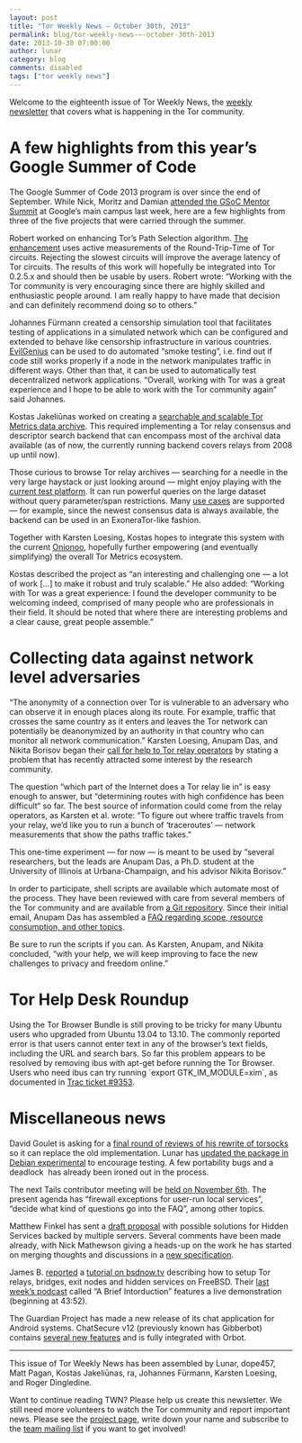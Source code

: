 ```yaml
---
layout: post
title: "Tor Weekly News — October 30th, 2013"
permalink: blog/tor-weekly-news-—-october-30th-2013
date: 2013-10-30 07:00:00
author: lunar
category: blog
comments: disabled
tags: ["tor weekly news"]
---
```


Welcome to the eighteenth issue of Tor Weekly News, the [weekly newsletter](https://lists.torproject.org/cgi-bin/mailman/listinfo/tor-news) that covers what is happening in the Tor community.

A few highlights from this year’s Google Summer of Code
=======================================================

The Google Summer of Code 2013 program is over since the end of September. While Nick, Moritz and Damian [attended the GSoC Mentor Summit](https://lists.torproject.org/pipermail/tor-reports/2013-October/000367.html) at Google’s main campus last week, here are a few highlights from three of the five projects that were carried through the summer.

Robert worked on enhancing Tor’s Path Selection algorithm. [The enhancement](https://bitbucket.org/ra_/tor-rtt) uses active measurements of the Round-Trip-Time of Tor circuits. Rejecting the slowest circuits will improve the average latency of Tor circuits. The results of this work will hopefully be integrated into Tor 0.2.5.x and should then be usable by users. Robert wrote: “Working with the Tor community is very encouraging since there are highly skilled and enthusiastic people around. I am really happy to have made that decision and can definitely recommend doing so to others.”

Johannes Fürmann created a censorship simulation tool that facilitates testing of applications in a simulated network which can be configured and extended to behave like censorship infrastructure in various countries. [EvilGenius](https://github.com/TheTorProject/EvilGenius) can be used to do automated “smoke testing”, i.e. find out if code still works properly if a node in the network manipulates traffic in different ways. Other than that, it can be used to automatically test decentralized network applications. “Overall, working with Tor was a great experience and I hope to be able to work with the Tor community again” said Johannes.

Kostas Jakeliūnas worked on creating a [searchable and scalable Tor Metrics data archive](http://github.com/wfn/torsearch). This required implementing a Tor relay consensus and descriptor search backend that can encompass most of the archival data available (as of now, the currently running backend covers relays from 2008 up until now).

Those curious to browse Tor relay archives — searching for a needle in the very large haystack or just looking around — might enjoy playing with the [current test platform](http://ts.mkj.lt:5555/). It can run powerful queries on the large dataset without query parameter/span restrictions. Many [use cases](https://github.com/wfn/torsearch/blob/master/docs/use_cases_examples.md) are supported — for example, since the newest consensus data is always available, the backend can be used in an ExoneraTor-like fashion.

Together with Karsten Loesing, Kostas hopes to integrate this system with the current [Onionoo](https://www.torproject.org/projects/onionoo.html), hopefully further empowering (and eventually simplifying) the overall Tor Metrics ecosystem.

Kostas described the project as “an interesting and challenging one — a lot of work […] to make it robust and truly scalable.” He also added: “Working with Tor was a great experience: I found the developer community to be welcoming indeed, comprised of many people who are professionals in their field. It should be noted that where there are interesting problems and a clear cause, great people assemble.”

Collecting data against network level adversaries
=================================================

“The anonymity of a connection over Tor is vulnerable to an adversary who can observe it in enough places along its route. For example, traffic that crosses the same country as it enters and leaves the Tor network can potentially be deanonymized by an authority in that country who can monitor all network communication.” Karsten Loesing, Anupam Das, and Nikita Borisov began their [call for help to Tor relay operators](https://lists.torproject.org/pipermail/tor-relays/2013-October/003113.html) by stating a problem that has recently attracted some interest by the research community.

The question “which part of the Internet does a Tor relay lie in” is easy enough to answer, but “determining routes with high confidence has been difficult“ so far. The best source of information could come from the relay operators, as Karsten et al. wrote: “To figure out where traffic travels from your relay, we’d like you to run a bunch of ‘traceroutes’ — network measurements that show the paths traffic takes.”

This one-time experiment — for now — is meant to be used by “several researchers, but the leads are Anupam Das, a Ph.D. student at the University of Illinois at Urbana-Champaign, and his advisor Nikita Borisov.”

In order to participate, shell scripts are available which automate most of the process. They have been reviewed with care from several members of the Tor community and are available from [a Git repository](https://bitbucket.org/anupam_das/traceroute-from-tor-relays). Since their initial email, Anupam Das has assembled a [FAQ regarding scope, resource consumption, and other topics](http://web.engr.illinois.edu/~das17/tor-traceroute_v1.html#faq).

Be sure to run the scripts if you can. As Karsten, Anupam, and Nikita concluded, “with your help, we will keep improving to face the new challenges to privacy and freedom online.”

Tor Help Desk Roundup
=====================

Using the Tor Browser Bundle is still proving to be tricky for many Ubuntu users who upgraded from Ubuntu 13.04 to 13.10. The commonly reported error is that users cannot enter text in any of the browser’s text fields, including the URL and search bars. So far this problem appears to be resolved by removing ibus with apt-get before running the Tor Browser. Users who need ibus can try running \`export GTK\_IM\_MODULE=xim\`, as documented in [Trac ticket \#9353](https://bugs.torproject.org/9353).

Miscellaneous news
==================

David Goulet is asking for a [final round of reviews of his rewrite of torsocks](https://trac.torproject.org/projects/tor/ticket/10007) so it can replace the old implementation. Lunar has [updated the package in Debian experimental](https://lists.torproject.org/pipermail/tor-talk/2013-October/030730.html) to encourage testing. A few portability bugs and a deadlock [](https://github.com/dgoulet/torsocks/commit/e55eae3d3) has already been ironed out in the process.

The next Tails contributor meeting will be [held on November 6th](https://mailman.boum.org/pipermail/tails-dev/2013-October/003956.html). The present agenda has “firewall exceptions for user-run local services”, “decide what kind of questions go into the FAQ”, among other topics.

Matthew Finkel has sent a [draft proposal](https://lists.torproject.org/pipermail/tor-dev/2013-October/005674.html) with possible solutions for Hidden Services backed by multiple servers. Several comments have been made already, with Nick Mathewson giving a heads-up on the work he has started on merging thoughts and discussions in a [new specification](https://gitweb.torproject.org/user/nickm/torspec.git/blob/refs/heads/rendspec-ng:/rend-spec-ng.txt).

James B. [reported](https://lists.torproject.org/pipermail/tor-talk/2013-October/030800.html) a [tutorial on bsdnow.tv](http://www.bsdnow.tv/tutorials/tor) describing how to setup Tor relays, bridges, exit nodes and hidden services on FreeBSD. Their [last week’s podcast](http://www.bsdnow.tv/episodes/2013_10_23-a_brief_intorduction) called “A Brief Intorduction” features a live demonstration (beginning at 43:52).

The Guardian Project has made a new release of its chat application for Android systems. ChatSecure v12 (previously known has Gibberbot) contains [several new features](https://guardianproject.info/2013/10/24/chatsecure-v12-provides-comprehensive-security-and-a-whole-new-look/) and is fully integrated with Orbot.

* * * * *

This issue of Tor Weekly News has been assembled by Lunar, dope457, Matt Pagan, Kostas Jakeliūnas, ra, Johannes Fürmann, Karsten Loesing, and Roger Dingledine.

Want to continue reading TWN? Please help us create this newsletter. We still need more volunteers to watch the Tor community and report important news. Please see the [project page](https://trac.torproject.org/projects/tor/wiki/TorWeeklyNews), write down your name and subscribe to the [team mailing list](https://lists.torproject.org/cgi-bin/mailman/listinfo/news-team) if you want to get involved!
